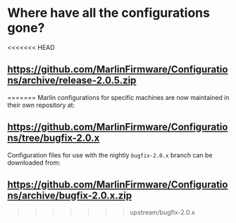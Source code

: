# Where have all the configurations gone?

<<<<<<< HEAD
## https://github.com/MarlinFirmware/Configurations/archive/release-2.0.5.zip
=======
Marlin configurations for specific machines are now maintained in their own repository at:

## https://github.com/MarlinFirmware/Configurations/tree/bugfix-2.0.x

Configuration files for use with the nightly `bugfix-2.0.x` branch can be downloaded from:

## https://github.com/MarlinFirmware/Configurations/archive/bugfix-2.0.x.zip
>>>>>>> upstream/bugfix-2.0.x
